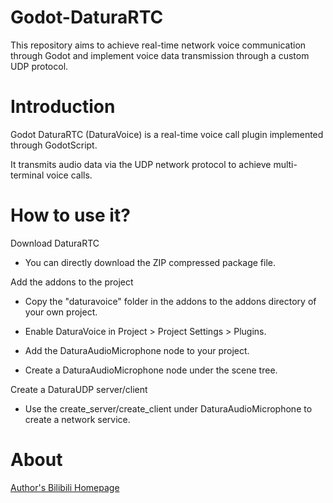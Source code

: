 # Godot-DaturaRTC

This repository aims to achieve real-time network voice communication through Godot and implement voice data transmission through a custom UDP protocol.

# Introduction

Godot DaturaRTC (DaturaVoice) is a real-time voice call plugin implemented through GodotScript.

It transmits audio data via the UDP network protocol to achieve multi-terminal voice calls.

# How to use it?

Download DaturaRTC

* You can directly download the ZIP compressed package file.

Add the addons to the project

* Copy the "daturavoice" folder in the addons to the addons directory of your own project.

* Enable DaturaVoice in Project > Project Settings > Plugins.

* Add the DaturaAudioMicrophone node to your project.

* Create a DaturaAudioMicrophone node under the scene tree.

Create a DaturaUDP server/client

* Use the create_server/create_client under DaturaAudioMicrophone to create a network service.

# About

[Author's Bilibili Homepage](https://space.bilibili.com/481430814)
